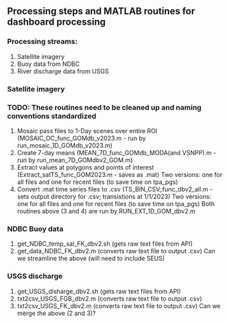 ## Processing steps and MATLAB routines for dashboard processing

### Processing streams:
1. Satellite imagery
2. Buoy data from NDBC
3. River discharge data from USGS

### Satellite imagery 
### TODO: These routines need to be cleaned up and naming conventions standardized
1. Mosaic pass files to 1-Day scenes over entire ROI (MOSAIC_OC_func_GOMdb_v2023.m - run by run_mosaic_1D_GOMdb_v2023.m)
2. Create 7-day means (MEAN_7D_func_GOMdb_MODA(and VSNPP).m - run by run_mean_7D_GOMdbv2_GOM.m)
3. Extract values at polygons and points of interest (Extract_satTS_func_GOM2023.m - saves as .mat)
  Two versions: one for all files and one for recent files (to save time on tpa_pgs)
4. Convert .mat time series files to .csv (TS_BIN_CSV_func_dbv2_all.m - sets output directory for .csv; transistions at 1/1/2023)
  Two versions: one for all files and one for recent files (to save time on tpa_pgs)
  Both routines above (3 and 4) are run by RUN_EXT_1D_GOM_dbv2.m

### NDBC Buoy data
1. get_NDBC_temp_sal_FK_dbv2.sh (gets raw text files from API)
2. get_data_NDBC_FK_dbv2.m (converts raw text file to output .csv)
Can we streamline the above (will need to include SEUS)

### USGS discharge
1. get_USGS_disharge_dbv2.sh (gets raw text files from API)
2. txt2csv_USGS_FGB_dbv2.m (converts raw text file to output .csv)
3. txt2csv_USGS_FK_dbv2.m (converts raw text file to output .csv)
Can we merge the above (2 and 3)?
